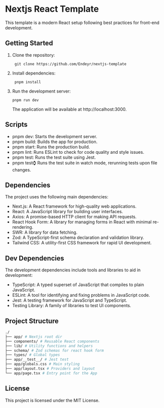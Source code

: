 # Nextjs React Template

This template is a modern React setup following best practices for front-end development. 

## Getting Started

1. Clone the repository:

   ```nodejs
    git clone https://github.com/Endeyr/nextjs-template
   ```

2. Install dependencies:

   ```nodejs
    pnpm install
   ```

3. Run the development server:
   ```nodejs
   pnpm run dev
   ```
   The application will be available at http://localhost:3000.

## Scripts

- pnpm dev: Starts the development server.
- pnpm build: Builds the app for production.
- pnpm start: Runs the production build.
- pnpm lint: Runs ESLint to check for code quality and style issues.
- pnpm test: Runs the test suite using Jest.
- pnpm test:watch: Runs the test suite in watch mode, rerunning tests upon file changes.

## Dependencies

The project uses the following main dependencies:

- Next.js: A React framework for high-quality web applications.
- React: A JavaScript library for building user interfaces.
- Axios: A promise-based HTTP client for making API requests.
- React Hook Form: A library for managing forms in React with minimal re-rendering.
- SWR: A library for data fetching.
- Zod: A TypeScript-first schema declaration and validation library.
- Tailwind CSS: A utility-first CSS framework for rapid UI development.

## Dev Dependencies

The development dependencies include tools and libraries to aid in development:

- TypeScript: A typed superset of JavaScript that compiles to plain JavaScript.
- ESLint: A tool for identifying and fixing problems in JavaScript code.
- Jest: A testing framework for JavaScript and TypeScript.
- Testing Library: A family of libraries to test UI components. 

## Project Structure

```bash
./
├── app/ # Nextjs root dir
├── components/ # Reusable React components
├── lib/ # Utility functions and helpers
├── schema/ # Zod schemas for react hook form
├── types/ # Global types
├── app/__test__/ # Jest test
├── app/globals.css # Main styling
├── app/layout.tsx # Providers and layout
└── app/page.tsx # Entry point for the App
```

## License

This project is licensed under the MIT License.
